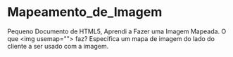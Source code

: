 # Mapeamento_de_Imagem
Pequeno Documento de HTML5, Aprendi a Fazer uma Imagem Mapeada.   O que &lt;img usemap=""> faz? Especifica um mapa de imagem do lado do cliente a ser usado com a imagem.   
